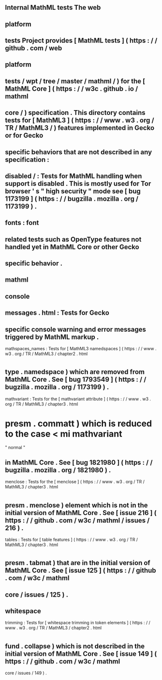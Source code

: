 #
Internal
MathML
tests
The
web
-
platform
-
tests
Project
provides
[
MathML
tests
]
(
https
:
/
/
github
.
com
/
web
-
platform
-
tests
/
wpt
/
tree
/
master
/
mathml
/
)
for
the
[
MathML
Core
]
(
https
:
/
/
w3c
.
github
.
io
/
mathml
-
core
/
)
specification
.
This
directory
contains
tests
for
[
MathML3
]
(
https
:
/
/
www
.
w3
.
org
/
TR
/
MathML3
/
)
features
implemented
in
Gecko
or
for
Gecko
-
specific
behaviors
that
are
not
described
in
any
specification
:
-
disabled
/
:
Tests
for
MathML
handling
when
support
is
disabled
.
This
is
mostly
used
for
Tor
browser
'
s
"
high
security
"
mode
see
[
bug
1173199
]
(
https
:
/
/
bugzilla
.
mozilla
.
org
/
1173199
)
.
-
fonts
:
font
-
related
tests
such
as
OpenType
features
not
handled
yet
in
MathML
Core
or
other
Gecko
-
specific
behavior
.
-
mathml
-
console
-
messages
.
html
:
Tests
for
Gecko
-
specific
console
warning
and
error
messages
triggered
by
MathML
markup
.
-
mathspaces_names
:
Tests
for
[
MathML3
namedspaces
]
(
https
:
/
/
www
.
w3
.
org
/
TR
/
MathML3
/
chapter2
.
html
#
type
.
namedspace
)
which
are
removed
from
MathML
Core
.
See
[
bug
1793549
]
(
https
:
/
/
bugzilla
.
mozilla
.
org
/
1173199
)
.
-
mathvariant
:
Tests
for
the
[
mathvariant
attribute
]
(
https
:
/
/
www
.
w3
.
org
/
TR
/
MathML3
/
chapter3
.
html
#
presm
.
commatt
)
which
is
reduced
to
the
case
<
mi
mathvariant
=
"
normal
"
>
in
MathML
Core
.
See
[
bug
1821980
]
(
https
:
/
/
bugzilla
.
mozilla
.
org
/
1821980
)
.
-
menclose
:
Tests
for
the
[
menclose
]
(
https
:
/
/
www
.
w3
.
org
/
TR
/
MathML3
/
chapter3
.
html
#
presm
.
menclose
)
element
which
is
not
in
the
initial
version
of
MathML
Core
.
See
[
issue
216
]
(
https
:
/
/
github
.
com
/
w3c
/
mathml
/
issues
/
216
)
.
-
tables
:
Tests
for
[
table
features
]
(
https
:
/
/
www
.
w3
.
org
/
TR
/
MathML3
/
chapter3
.
html
#
presm
.
tabmat
)
that
are
in
the
initial
version
of
MathML
Core
.
See
[
issue
125
]
(
https
:
/
/
github
.
com
/
w3c
/
mathml
-
core
/
issues
/
125
)
.
-
whitespace
-
trimming
:
Tests
for
[
whitespace
trimming
in
token
elements
]
(
https
:
/
/
www
.
w3
.
org
/
TR
/
MathML3
/
chapter2
.
html
#
fund
.
collapse
)
which
is
not
described
in
the
initial
version
of
MathML
Core
.
See
[
issue
149
]
(
https
:
/
/
github
.
com
/
w3c
/
mathml
-
core
/
issues
/
149
)
.
